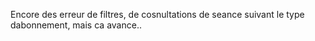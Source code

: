 Encore des erreur de filtres, de cosnultations de seance suivant le type dabonnement, mais ca avance..
